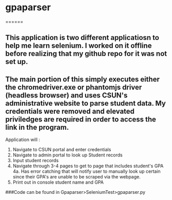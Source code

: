 # gpaparser

======

This application is two different applicatiosn to help me learn selenium. I worked on it offline before realizing that my github repo for it was not set up.
--
The main portion of this simply executes either the chromedriver.exe or phantomjs driver (headless browser) and uses CSUN's administrative website to parse student data. My credentials were removed and elevated priviledges are required in order to access the link in the program.
--

Application will :
1. Navigate to CSUN portal and enter credentials
2. Navigate to admin portal to look up Student records
3. Input student records 
4. Navigate through 3-4 pages to get to page that includes student's GPA
  4a. Has error catching that will notify user to manually look up certain since their GPA's are unable to be scraped via the webpage.
5. Print out in console student name and GPA


###Code can be found in Gpaparser>SeleniumTest>gpaparser.py

